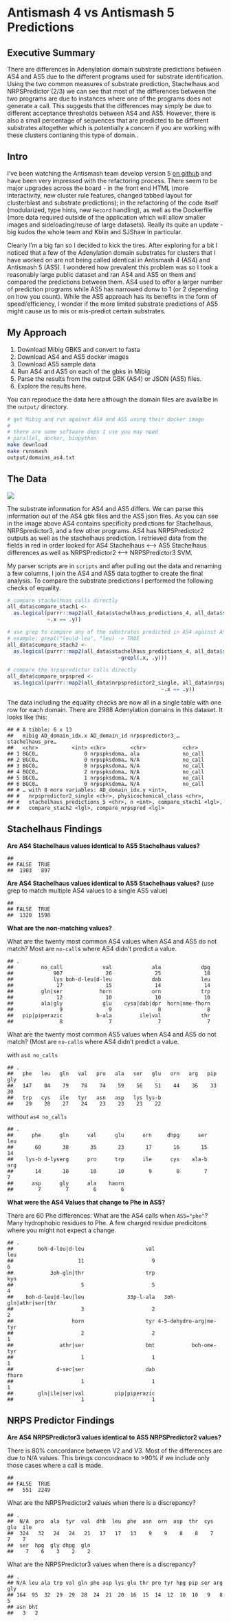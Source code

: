 Antismash 4 vs Antismash 5 Predictions
================

## Executive Summary

There are differences in Adenylation domain substrate predictions
between AS4 and AS5 due to the different programs used for substrate
identification. Using the two common measures of substrate prediction,
Stachelhaus and NRPSPredictor (2/3) we can see that most of the
differences between the two programs are due to instances where one of
the programs does not generate a call. This suggests that the
differences may simply be due to different acceptance thresholds between
AS4 and AS5. However, there is also a small percentage of sequences that
are predicted to be different substrates altogether which is potentially
a concern if you are working with these clusters contianing this type of
domain..

## Intro

I’ve been watching the Antismash team develop version 5 [on
github](https://github.com/antismash/antismash) and have been very
impressed with the refactoring process. There seem to be major upgrades
across the board - in the front end HTML (more interactivity, new
cluster rule features, changed tabbed layout for clusterblast and
substrate predictions); in the refactoring of the code itself
(modularized, type hints, new `Record` handling), as well as the
Dockerfile (more data required outside of the application which will
allow smaller images and sideloading/reuse of large datasets). Really
its quite an update - big kudos the whole team and Kblin and SJShaw in
particular.

Clearly I’m a big fan so I decided to kick the tires. After exploring
for a bit I noticed that a few of the Adenylation domain substrates for
clusters that I have worked on are not being called identical in
Antismash 4 (AS4) and Antismash 5 (AS5). I wondered how prevalent this
problem was so I took a reasonably large public dataset and ran AS4 and
AS5 on them and compared the predictions between them. AS4 used to offer
a larger number of prediction programs while AS5 has narrowed donw to 1
(or 2 depending on how you count). While the AS5 approach has its
benefits in the form of speed/efficiency, I wonder if the more limited
substrate predictions of AS5 might cause us to mis or mis-predict
certain substrates.

## My Approach

1.  Download Mibig GBKS and convert to fasta
2.  Download AS4 and AS5 docker images
3.  Download AS5 sample data
4.  Run AS4 and AS5 on each of the gbks in Mibig
5.  Parse the results from the output GBK (AS4) or JSON (AS5) files.
6.  Explore the results here.

You can reproduce the data here although the domain files are availalbe
in the `output/` directory.

``` bash
# get Mibig and run against AS4 and AS5 using their docker image
#
# there are some software deps I use you may need
# parallel, docker, biopython
make download
make runsmash
output/domains_as4.txt
```

## The Data

![](images/as4_as5.png)

The substrate information for AS4 and AS5 differs. We can parse this
information out of the AS4 gbk files and the AS5 json files. As you can
see in the image above AS4 contains specificity predictions for
Stachelhaus, NRPSpredictor3, and a few other programs. AS4 has
NRPSPredictor2 outputs as well as the stachelhaus prediction. I
retrieved data from the fields in red in order looked for AS4
Stachelhaus \<—\> AS5 Stachelhaus differences as well as NRPSPredictor2
\<—\> NRPSPredictor3 SVM.

My parser scripts are in `scripts` and after pulling out the data and
renaming a few columns, I join the AS4 and AS5 data togther to create
the final analysis. To compare the substrate predictions I performed the
following checks of equality.

``` r
# compare stachelhuas calls directly
all_data$compare_stach1 <- 
  as.logical(purrr::map2(all_data$stachelhaus_predictions_4, all_data$stachelhaus_predictions_5,
             ~.x == .y))

# use grep to compare any of the substrates predicted in AS4 against AS5
# example: grepl("leu|d-leu", "leu) -> TRUE
all_data$compare_stach2 <- 
  as.logical(purrr::map2(all_data$stachelhaus_predictions_4, all_data$stachelhaus_predictions_5,
                                    ~grepl(.x, .y)))

# compare the nrpspredictor calls directly
all_data$compare_nrpspred <- 
  as.logical(purrr::map2(all_data$nrpspredictor2_single, all_data$nrpspredictor3_svm_single,
                                                  ~.x == .y))
```

The data including the equality checks are now all in a single table
with one row for each domain. There are 2988 Adenylation domains in this
dataset. It looks like this:

    ## # A tibble: 6 x 13
    ##   mibig AD_domain_idx.x AD_domain_id nrpspredictor3_… stachelhaus_pre…
    ##   <chr>           <int> <chr>        <chr>            <chr>           
    ## 1 BGC0…               0 nrpspksdoma… ala              no_call         
    ## 2 BGC0…               0 nrpspksdoma… N/A              no_call         
    ## 3 BGC0…               0 nrpspksdoma… N/A              no_call         
    ## 4 BGC0…               2 nrpspksdoma… N/A              no_call         
    ## 5 BGC0…               1 nrpspksdoma… N/A              no_call         
    ## 6 BGC0…               0 nrpspksdoma… N/A              no_call         
    ## # … with 8 more variables: AD_domain_idx.y <int>,
    ## #   nrpspredictor2_single <chr>, physicochemical_class <chr>,
    ## #   stachelhaus_predictions_5 <chr>, n <int>, compare_stach1 <lgl>,
    ## #   compare_stach2 <lgl>, compare_nrpspred <lgl>

## Stachelhaus Findings

**Are AS4 Stachelhaus values identical to AS5 Stachelhaus values?**

    ## 
    ## FALSE  TRUE 
    ##  1903   897

**Are AS4 Stachelhaus values identical to AS5 Stachelhaus values?** (use
grep to match multiple AS4 values to a single AS5 value)

    ## 
    ## FALSE  TRUE 
    ##  1320  1598

**What are the non-matching values?**

What are the twenty most common AS4 values when AS4 and AS5 do not
match? Most are `no-call`s where AS4 didn’t predict a value.

    ## .
    ##         no_call             val             ala             dpg 
    ##             907              26              25              18 
    ##             lys boh-d-leu|d-leu             dab             leu 
    ##              17              15              14              14 
    ##         gln|ser            horn             orn             trp 
    ##              12              10              10              10 
    ##         ala|gly             glu    cysa|dab|dpr  horn|nme-fhorn 
    ##               9               9               8               8 
    ##   pip|piperazic           b-ala         ile|val             thr 
    ##               8               7               7               7

What are the twenty most common AS5 values when AS4 and AS5 do not
match? (Most are `no-call`s where AS4 didn’t predict a value.

with `as4 no_calls`

    ## .
    ##   phe   leu   gln   val   pro   ala   ser   glu   orn   arg   pip   gly 
    ##   147    84    79    78    74    59    56    51    44    36    33    30 
    ##   trp   cys   ile   tyr   asn   asp   lys lys-b 
    ##    29    28    27    24    23    23    23    22

without `as4 no_calls`

    ## .
    ##      phe      gln      val      glu      orn     dhpg      ser      leu 
    ##       60       38       35       23       17       16       15       14 
    ##    lys-b d-lyserg      pro      trp      ile      cys    ala-b      arg 
    ##       14       10       10       10        9        8        7        7 
    ##      asp      gly      ala    haorn 
    ##        7        7        6        6

**What were the AS4 Values that change to Phe in AS5?**

There are 60 Phe differences. What are the AS4 calls when `AS5="phe"`?
Many hydrophobic residues to Phe. A few charged residue predicitons
where you might not expect a change.

    ## .
    ##        boh-d-leu|d-leu                    val                    leu 
    ##                     11                      9                      6 
    ##            3oh-gln|thr                    trp                    kyn 
    ##                      5                      5                      4 
    ##    boh-d-leu|d-leu|leu              33p-l-ala   3oh-gln|athr|ser|thr 
    ##                      3                      2                      2 
    ##                   horn                    tyr 4-5-dehydro-arg|me-tyr 
    ##                      2                      2                      1 
    ##               athr|ser                    bmt            boh-ome-tyr 
    ##                      1                      1                      1 
    ##              d-ser|ser                    dab                  fhorn 
    ##                      1                      1                      1 
    ##        gln|ile|ser|val          pip|piperazic 
    ##                      1                      1

## NRPS Predictor Findings

**Are AS4 NRPSPredictor3 values identical to AS5 NRPSPredictor2
values?**

There is 80% concordance between V2 and V3. Most of the differences are
due to N/A values. This brings concordnace to \>90% if we include only
those cases where a call is made.

    ## 
    ## FALSE  TRUE 
    ##   551  2249

What are the NRPSPredictor2 values when there is a discrepancy?

    ## .
    ##  N/A  pro  ala  tyr  val  dhb  leu  phe  asn  orn  asp  thr  cys  glu  ile 
    ##  324   32   24   24   21   17   17   13    9    9    8    8    7    7    7 
    ##  ser  hpg  gly dhpg  gln 
    ##    7    6    3    2    2

What are the NRPSPredictor3 values when there is a discrepancy?

    ## .
    ## N/A leu ala trp val gln phe asp lys glu thr pro tyr hpg pip ser arg gly 
    ## 164  95  32  29  29  28  24  21  20  16  15  14  12  10  10   9   8   5 
    ## asn bht 
    ##   3   2

